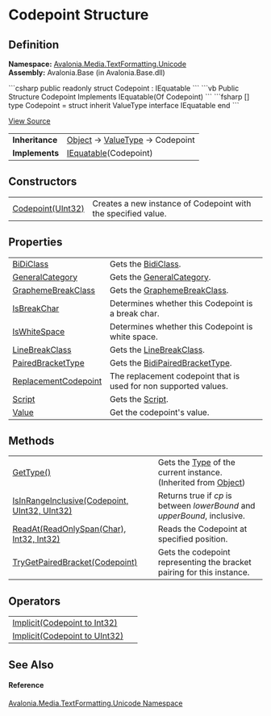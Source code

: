 # Codepoint Structure




## Definition
**Namespace:** <a href="N_Avalonia_Media_TextFormatting_Unicode">Avalonia.Media.TextFormatting.Unicode</a>  
**Assembly:** Avalonia.Base (in Avalonia.Base.dll)

<Tabs groupId="api-code-preview">
<TabItem value="csharp" label="C#">
```csharp
public readonly struct Codepoint : IEquatable<Codepoint>
```
</TabItem>
<TabItem value="vb" label="VB">
```vb
Public Structure Codepoint
	Implements IEquatable(Of Codepoint)
```
</TabItem>
<TabItem value="fsharp" label="F#">
```fsharp
[<SealedAttribute>]
type Codepoint = 
    struct
        inherit ValueType
        interface IEquatable<Codepoint>
    end
```
</TabItem>
</Tabs>



<a href="https://github.com/AvaloniaUI/Avalonia/tree/master/src/Avalonia.Base/Media/TextFormatting/Unicode/Codepoint.cs" title="View the source code">View Source</a>

<table>
<tr><td><strong>Inheritance</strong></td><td><a href="https://learn.microsoft.com/dotnet/api/system.object" target="_blank" rel="noopener noreferrer">Object</a>  →  <a href="https://learn.microsoft.com/dotnet/api/system.valuetype" target="_blank" rel="noopener noreferrer">ValueType</a>  →  Codepoint</td></tr>
<tr><td><strong>Implements</strong></td><td><a href="https://learn.microsoft.com/dotnet/api/system.iequatable-1" target="_blank" rel="noopener noreferrer">IEquatable</a>(Codepoint)</td></tr>
</table>



## Constructors
<table>
<tr>
<td><a href="M_Avalonia_Media_TextFormatting_Unicode_Codepoint__ctor">Codepoint(UInt32)</a></td>
<td>Creates a new instance of Codepoint with the specified value.</td>
</tr>
</table>

## Properties
<table>
<tr>
<td><a href="P_Avalonia_Media_TextFormatting_Unicode_Codepoint_BiDiClass">BiDiClass</a></td>
<td>Gets the <a href="T_Avalonia_Media_TextFormatting_Unicode_BidiClass">BidiClass</a>.</td>
</tr>
<tr>
<td><a href="P_Avalonia_Media_TextFormatting_Unicode_Codepoint_GeneralCategory">GeneralCategory</a></td>
<td>Gets the <a href="T_Avalonia_Media_TextFormatting_Unicode_GeneralCategory">GeneralCategory</a>.</td>
</tr>
<tr>
<td><a href="P_Avalonia_Media_TextFormatting_Unicode_Codepoint_GraphemeBreakClass">GraphemeBreakClass</a></td>
<td>Gets the <a href="P_Avalonia_Media_TextFormatting_Unicode_Codepoint_GraphemeBreakClass">GraphemeBreakClass</a>.</td>
</tr>
<tr>
<td><a href="P_Avalonia_Media_TextFormatting_Unicode_Codepoint_IsBreakChar">IsBreakChar</a></td>
<td>Determines whether this Codepoint is a break char.</td>
</tr>
<tr>
<td><a href="P_Avalonia_Media_TextFormatting_Unicode_Codepoint_IsWhiteSpace">IsWhiteSpace</a></td>
<td>Determines whether this Codepoint is white space.</td>
</tr>
<tr>
<td><a href="P_Avalonia_Media_TextFormatting_Unicode_Codepoint_LineBreakClass">LineBreakClass</a></td>
<td>Gets the <a href="T_Avalonia_Media_TextFormatting_Unicode_LineBreakClass">LineBreakClass</a>.</td>
</tr>
<tr>
<td><a href="P_Avalonia_Media_TextFormatting_Unicode_Codepoint_PairedBracketType">PairedBracketType</a></td>
<td>Gets the <a href="T_Avalonia_Media_TextFormatting_Unicode_BidiPairedBracketType">BidiPairedBracketType</a>.</td>
</tr>
<tr>
<td><a href="P_Avalonia_Media_TextFormatting_Unicode_Codepoint_ReplacementCodepoint">ReplacementCodepoint</a></td>
<td>The replacement codepoint that is used for non supported values.</td>
</tr>
<tr>
<td><a href="P_Avalonia_Media_TextFormatting_Unicode_Codepoint_Script">Script</a></td>
<td>Gets the <a href="T_Avalonia_Media_TextFormatting_Unicode_Script">Script</a>.</td>
</tr>
<tr>
<td><a href="P_Avalonia_Media_TextFormatting_Unicode_Codepoint_Value">Value</a></td>
<td>Get the codepoint's value.</td>
</tr>
</table>

## Methods
<table>
<tr>
<td><a href="https://learn.microsoft.com/dotnet/api/system.object.gettype" target="_blank" rel="noopener noreferrer">GetType()</a></td>
<td>Gets the <a href="https://learn.microsoft.com/dotnet/api/system.type" target="_blank" rel="noopener noreferrer">Type</a> of the current instance.<br />(Inherited from <a href="https://learn.microsoft.com/dotnet/api/system.object" target="_blank" rel="noopener noreferrer">Object</a>)</td>
</tr>
<tr>
<td><a href="M_Avalonia_Media_TextFormatting_Unicode_Codepoint_IsInRangeInclusive">IsInRangeInclusive(Codepoint, UInt32, UInt32)</a></td>
<td>Returns true if <em>cp</em> is between <em>lowerBound</em> and <em>upperBound</em>, inclusive.</td>
</tr>
<tr>
<td><a href="M_Avalonia_Media_TextFormatting_Unicode_Codepoint_ReadAt">ReadAt(ReadOnlySpan(Char), Int32, Int32)</a></td>
<td>Reads the Codepoint at specified position.</td>
</tr>
<tr>
<td><a href="M_Avalonia_Media_TextFormatting_Unicode_Codepoint_TryGetPairedBracket">TryGetPairedBracket(Codepoint)</a></td>
<td>Gets the codepoint representing the bracket pairing for this instance.</td>
</tr>
</table>

## Operators
<table>
<tr>
<td><a href="M_Avalonia_Media_TextFormatting_Unicode_Codepoint_op_Implicit">Implicit(Codepoint to Int32)</a></td>
<td> </td>
</tr>
<tr>
<td><a href="M_Avalonia_Media_TextFormatting_Unicode_Codepoint_op_Implicit_1">Implicit(Codepoint to UInt32)</a></td>
<td> </td>
</tr>
</table>

## See Also


#### Reference
<a href="N_Avalonia_Media_TextFormatting_Unicode">Avalonia.Media.TextFormatting.Unicode Namespace</a>  

